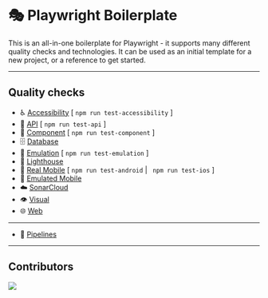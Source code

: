 # 🎭 Playwright Boilerplate

This is an all-in-one boilerplate for Playwright - it supports many different quality checks and technologies. It can be used as an initial template for a new project, or a reference to get started.

---

## Quality checks

- ♿️ [Accessibility](tests/accessibility/readme.md) [ `npm run test-accessibility` ]
- 📡 [API](tests/api/readme.md) [ `npm run test-api` ]
- 🧩 [Component](tests/component/readme.md) [ `npm run test-component` ]
- 🗄️ [Database](tests/database/readme.md)
- 🔁 [Emulation](tests/emulation/readme.md) [ `npm run test-emulation` ]
- 🏮 [Lighthouse](tests/lighthouse/readme.md)
- 📱 [Real Mobile](tests/mobile/readme.md) [ `npm run test-android` | ` npm run test-ios` ]
- 📱 [Emulated Mobile](tests/mobile/readme.md)
- ☁️ [SonarCloud](tests/sonarcloud/readme.md)
- 👁️ [Visual](tests/visual/readme.md)
- 🌐 [Web](tests/web/readme.md)

---

- 🚀 [Pipelines](../pipelines/readme.md)

---

## Contributors

<a href="https://github.com/qa-gary-parker/playwright-boilerplate/graphs/contributors">
  <img src="https://contrib.rocks/image?repo=qa-gary-parker/playwright-boilerplate" />
</a>
